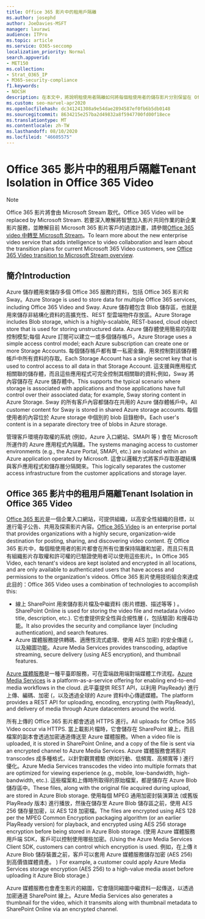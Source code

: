 ```yaml
---
title: Office 365 影片中的租用戶隔離
ms.author: josephd
author: JoeDavies-MSFT
manager: laurawi
audience: ITPro
ms.topic: article
ms.service: O365-seccomp
localization_priority: Normal
search.appverid:
- MET150
ms.collection:
- Strat_O365_IP
- M365-security-compliance
f1.keywords:
- NOCSH
description: 在本文中，將說明租使用者隔離如何將每個租使用者的儲存影片分別保留在 Office 365 影片中。
ms.custom: seo-marvel-apr2020
ms.openlocfilehash: dc341241308a9e54dae2894587ef0fb6b5db0148
ms.sourcegitcommit: 8634215e257ba2d49832a8f5947700fd00f18ece
ms.translationtype: MT
ms.contentlocale: zh-TW
ms.lasthandoff: 08/10/2020
ms.locfileid: "46605575"
---
```

# <a name="tenant-isolation-in-office-365-video"></a><span data-ttu-id="1ec9f-103">Office 365 影片中的租用戶隔離</span><span class="sxs-lookup"><span data-stu-id="1ec9f-103">Tenant Isolation in Office 365 Video</span></span>

> [!NOTE]
> <span data-ttu-id="1ec9f-104">Office 365 影片將會由 Microsoft Stream 取代。</span><span class="sxs-lookup"><span data-stu-id="1ec9f-104">Office 365 Video will be replaced by Microsoft Stream.</span></span> <span data-ttu-id="1ec9f-105">若要深入瞭解將智慧加入影片共同作業的新企業影片服務，並瞭解目前 Microsoft 365 影片客戶的過渡計畫，請參閱[Office 365 video 中轉至 Microsoft Stream](https://docs.microsoft.com/stream/migrate-from-office-365)。</span><span class="sxs-lookup"><span data-stu-id="1ec9f-105">To learn more about the new enterprise video service that adds intelligence to video collaboration and learn about the transition plans for current Microsoft 365 Video customers, see [Office 365 Video transition to Microsoft Stream overview](https://docs.microsoft.com/stream/migrate-from-office-365).</span></span>

## <a name="introduction"></a><span data-ttu-id="1ec9f-106">簡介</span><span class="sxs-lookup"><span data-stu-id="1ec9f-106">Introduction</span></span>

<span data-ttu-id="1ec9f-107">Azure 儲存體用來儲存多個 Office 365 服務的資料，包括 Office 365 影片和 Sway。</span><span class="sxs-lookup"><span data-stu-id="1ec9f-107">Azure Storage is used to store data for multiple Office 365 services, including Office 365 Video and Sway.</span></span> <span data-ttu-id="1ec9f-108">Azure 儲存體包含 Blob 儲存區，也就是用來儲存非結構化資料的高擴充性、REST 型雲端物件存放區。</span><span class="sxs-lookup"><span data-stu-id="1ec9f-108">Azure Storage includes Blob storage, which is a highly-scalable, REST-based, cloud object store that is used for storing unstructured data.</span></span> <span data-ttu-id="1ec9f-109">Azure 儲存體使用簡易的存取控制模型;每個 Azure 訂閱可以建立一或多個儲存帳戶。</span><span class="sxs-lookup"><span data-stu-id="1ec9f-109">Azure Storage uses a simple access control model; each Azure subscription can create one or more Storage Accounts.</span></span> <span data-ttu-id="1ec9f-110">每個儲存帳戶都有單一私密金鑰，用來控制對該儲存體帳戶中所有資料的存取。</span><span class="sxs-lookup"><span data-stu-id="1ec9f-110">Each Storage Account has a single secret key that is used to control access to all data in that Storage Account.</span></span> <span data-ttu-id="1ec9f-111">這支援與應用程式相關聯的儲存體，而且這些應用程式可完全控制其相關聯的資料;例如，Sway 將內容儲存在 Azure 儲存體中。</span><span class="sxs-lookup"><span data-stu-id="1ec9f-111">This supports the typical scenario where storage is associated with applications and those applications have full control over their associated data; for example, Sway storing content in Azure Storage.</span></span> <span data-ttu-id="1ec9f-112">Sway 的所有客戶內容都儲存在共用的 Azure 儲存體帳戶中。</span><span class="sxs-lookup"><span data-stu-id="1ec9f-112">All customer content for Sway is stored in shared Azure storage accounts.</span></span> <span data-ttu-id="1ec9f-113">每個使用者的內容位於 Azure storage 中個別的 blob 目錄樹中。</span><span class="sxs-lookup"><span data-stu-id="1ec9f-113">Each user's content is in a separate directory tree of blobs in Azure storage.</span></span>

<span data-ttu-id="1ec9f-114">管理客戶環境存取權的系統 (例如，Azure 入口網站、SMAPI 等 ) 會在 Microsoft 所運作的 Azure 應用程式內隔離。</span><span class="sxs-lookup"><span data-stu-id="1ec9f-114">The systems managing access to customer environments (e.g., the Azure Portal, SMAPI, etc.) are isolated within an Azure application operated by Microsoft.</span></span> <span data-ttu-id="1ec9f-115">這會以邏輯方式將客戶存取基礎結構與客戶應用程式和儲存層分隔開來。</span><span class="sxs-lookup"><span data-stu-id="1ec9f-115">This logically separates the customer access infrastructure from the customer applications and storage layer.</span></span>

## <a name="tenant-isolation-in-office-365-video"></a><span data-ttu-id="1ec9f-116">Office 365 影片中的租用戶隔離</span><span class="sxs-lookup"><span data-stu-id="1ec9f-116">Tenant Isolation in Office 365 Video</span></span>

<span data-ttu-id="1ec9f-117">[Office 365 影片](https://support.office.com/article/Meet-Office-365-Video-ca1cc1a9-a615-46e1-b6a3-40dbd99939a6)是一個企業入口網站，可提供組織，以高安全性組織的目標，以進行電子公告、共用及探索影片內容。</span><span class="sxs-lookup"><span data-stu-id="1ec9f-117">[Office 365 Video](https://support.office.com/article/Meet-Office-365-Video-ca1cc1a9-a615-46e1-b6a3-40dbd99939a6) is an enterprise portal that provides organizations with a highly secure, organization-wide destination for posting, sharing, and discovering video content.</span></span> <span data-ttu-id="1ec9f-118">在 Office 365 影片中，每個租使用者的影片都會在所有位置保持隔離和加密，而且只有具有組織影片存取權和許可權的已驗證使用者可以使用這些影片。</span><span class="sxs-lookup"><span data-stu-id="1ec9f-118">In Office 365 Video, each tenant's videos are kept isolated and encrypted in all locations, and are only available to authenticated users that have access and permissions to the organization's videos.</span></span> <span data-ttu-id="1ec9f-119">Office 365 影片使用技術組合來達成此目的：</span><span class="sxs-lookup"><span data-stu-id="1ec9f-119">Office 365 Video uses a combination of technologies to accomplish this:</span></span>

- <span data-ttu-id="1ec9f-120">線上 SharePoint 用來儲存影片檔及中繼資料 (影片標題、描述等等 ) 。</span><span class="sxs-lookup"><span data-stu-id="1ec9f-120">SharePoint Online is used for storing the video file and metadata (video title, description, etc.).</span></span> <span data-ttu-id="1ec9f-121">它也會提供安全性與合規性層 (，包括驗證) 和搜尋功能。</span><span class="sxs-lookup"><span data-stu-id="1ec9f-121">It also provides the security and compliance layer (including authentication), and search features.</span></span>
- <span data-ttu-id="1ec9f-122">Azure 媒體服務提供轉碼、適應性流式處理、使用 AES 加密) 的安全傳遞 (，以及縮圖功能。</span><span class="sxs-lookup"><span data-stu-id="1ec9f-122">Azure Media Services provides transcoding, adaptive streaming, secure delivery (using AES encryption), and thumbnail features.</span></span>

<span data-ttu-id="1ec9f-123">[Azure 媒體服務](https://azure.microsoft.com/services/media-services/)是一種平臺即服務，可在雲端啟用端對端媒體工作流程。</span><span class="sxs-lookup"><span data-stu-id="1ec9f-123">[Azure Media Services](https://azure.microsoft.com/services/media-services/) is a platform-as-a-service offering for enabling end-to-end media workflows in the cloud.</span></span> <span data-ttu-id="1ec9f-124">此平臺提供 REST API，以利用 PlayReady) 進行上傳、編碼、加密 (，以及透過全球的 Azure 資料中心傳遞媒體。</span><span class="sxs-lookup"><span data-stu-id="1ec9f-124">The platform provides a REST API for uploading, encoding, encrypting (with PlayReady), and delivery of media through Azure datacenters around the world.</span></span>

<span data-ttu-id="1ec9f-125">所有上傳的 Office 365 影片都會透過 HTTPS 進行。</span><span class="sxs-lookup"><span data-stu-id="1ec9f-125">All uploads for Office 365 Video occur via HTTPS.</span></span> <span data-ttu-id="1ec9f-126">當上載影片檔時，它會儲存在 SharePoint 線上，而且檔案的副本會透過加密通道傳送至 Azure 媒體服務。</span><span class="sxs-lookup"><span data-stu-id="1ec9f-126">When a video file is uploaded, it is stored in SharePoint Online, and a copy of the file is sent via an encrypted channel to Azure Media Services.</span></span> <span data-ttu-id="1ec9f-127">Azure 媒體服務會將影片 transcodes 成多種格式，以針對觀賞體驗 (例如行動、低頻寬、高頻寬等 ) 進行優化。</span><span class="sxs-lookup"><span data-stu-id="1ec9f-127">Azure Media Services transcodes the video into multiple formats that are optimized for viewing experience (e.g., mobile, low-bandwidth, high-bandwidth, etc.).</span></span> <span data-ttu-id="1ec9f-128">這些檔案和上傳時所取得的原始檔案，都是儲存在 Azure Blob 儲存區中。</span><span class="sxs-lookup"><span data-stu-id="1ec9f-128">These files, along with the original file acquired during upload, are stored in Azure Blob storage.</span></span> <span data-ttu-id="1ec9f-129">使用每個 MPEG 通用加密封裝演算法 (或舊版 PlayReady 版本) 進行播放，然後在儲存至 Azure Blob 儲存區之前，使用 AES 256 儲存量加密，以 AES 128 加密檔。</span><span class="sxs-lookup"><span data-stu-id="1ec9f-129">The files are encrypted using AES 128 per the MPEG Common Encryption packaging algorithm (or an earlier PlayReady version) for playback, and encrypted using AES 256 storage encryption before being stored in Azure Blob storage.</span></span> <span data-ttu-id="1ec9f-130"> (使用 Azure 媒體服務用戶端 SDK，客戶可以控制使用哪些加密。</span><span class="sxs-lookup"><span data-stu-id="1ec9f-130">(Using the Azure Media Services Client SDK, customers can control which encryption is used.</span></span> <span data-ttu-id="1ec9f-131">例如，在上傳 it Azure Blob 儲存裝置之前，客戶可以套用 Azure 媒體服務儲存加密 (AES 256) 到高價值媒體資產。 ) </span><span class="sxs-lookup"><span data-stu-id="1ec9f-131">For example, a customer could apply Azure Media Services storage encryption (AES 256) to a high-value media asset before uploading it Azure Blob storage.)</span></span>

<span data-ttu-id="1ec9f-132">Azure 媒體服務也會產生影片的縮圖，它會隨同縮圖中繼資料一起傳送，以透過加密通道 SharePoint 線上。</span><span class="sxs-lookup"><span data-stu-id="1ec9f-132">Azure Media Services also generates a thumbnail for the video, which it transmits along with thumbnail metadata to SharePoint Online via an encrypted channel.</span></span>
